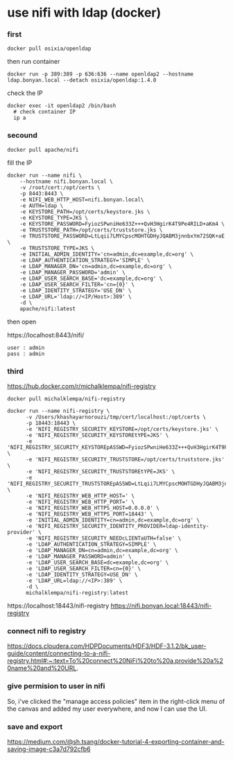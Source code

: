 # use nifi with ldap (docker)

### first

```
docker pull osixia/openldap
```
then run container
```
docker run -p 389:389 -p 636:636 --name openldap2 --hostname ldap.bonyan.local --detach osixia/openldap:1.4.0
```
check the IP
```
docker exec -it openldap2 /bin/bash
  # check container IP
  ip a
```
### secound 
```
docker pull apache/nifi
```
fill the IP 
```
docker run --name nifi \
    --hostname nifi.bonyan.local \
    -v /root/cert:/opt/certs \
    -p 8443:8443 \
    -e NIFI_WEB_HTTP_HOST=nifi.bonyan.local\
    -e AUTH=ldap \
    -e KEYSTORE_PATH=/opt/certs/keystore.jks \
    -e KEYSTORE_TYPE=JKS \
    -e KEYSTORE_PASSWORD=FyiozSPwniHe633Z+++QvH3HgirK4T9Pe4RILD+aKm4 \
    -e TRUSTSTORE_PATH=/opt/certs/truststore.jks \
    -e TRUSTSTORE_PASSWORD=LtLqii7LMYCpscMOHTGDHyJQABM3jnnbxYm72SQK+aE \
    -e TRUSTSTORE_TYPE=JKS \
    -e INITIAL_ADMIN_IDENTITY='cn=admin,dc=example,dc=org' \
    -e LDAP_AUTHENTICATION_STRATEGY='SIMPLE' \
    -e LDAP_MANAGER_DN='cn=admin,dc=example,dc=org' \
    -e LDAP_MANAGER_PASSWORD='admin' \
    -e LDAP_USER_SEARCH_BASE='dc=example,dc=org' \
    -e LDAP_USER_SEARCH_FILTER='cn={0}' \
    -e LDAP_IDENTITY_STRATEGY='USE_DN' \
    -e LDAP_URL='ldap://<IP/Host>:389' \
    -d \
    apache/nifi:latest 
```

then open 

https://localhost:8443/nifi/

```
user : admin
pass : admin
```
### third

https://hub.docker.com/r/michalklempa/nifi-registry

```
docker pull michalklempa/nifi-registry
```

```
docker run --name nifi-registry \
      -v /Users/khashayarnorouzi/tmp/cert/localhost:/opt/certs \
      -p 18443:18443 \
      -e 'NIFI_REGISTRY_SECURITY_KEYSTORE=/opt/certs/keystore.jks' \
      -e 'NIFI_REGISTRY_SECURITY_KEYSTOREtYPE=JKS' \
      -e 'NIFI_REGISTRY_SECURITY_KEYSTOREpASSWD=FyiozSPwniHe633Z+++QvH3HgirK4T9Pe4RILD+aKm4' \
      -e 'NIFI_REGISTRY_SECURITY_TRUSTSTORE=/opt/certs/truststore.jks' \
      -e 'NIFI_REGISTRY_SECURITY_TRUSTSTOREtYPE=JKS' \
      -e 'NIFI_REGISTRY_SECURITY_TRUSTSTOREpASSWD=LtLqii7LMYCpscMOHTGDHyJQABM3jnnbxYm72SQK+aE' \
      -e 'NIFI_REGISTRY_WEB_HTTP_HOST=' \
      -e 'NIFI_REGISTRY_WEB_HTTP_PORT=' \
      -e 'NIFI_REGISTRY_WEB_HTTPS_HOST=0.0.0.0' \
      -e 'NIFI_REGISTRY_WEB_HTTPS_PORT=18443' \
      -e 'INITIAL_ADMIN_IDENTITY=cn=admin,dc=example,dc=org' \
      -e 'NIFI_REGISTRY_SECURITY_IDENTITY_PROVIDER=ldap-identity-provider' \
      -e 'NIFI_REGISTRY_SECURITY_NEEDcLIENTaUTH=false' \
      -e 'LDAP_AUTHENTICATION_STRATEGY=SIMPLE' \
      -e 'LDAP_MANAGER_DN=cn=admin,dc=example,dc=org' \
      -e 'LDAP_MANAGER_PASSWORD=admin' \
      -e 'LDAP_USER_SEARCH_BASE=dc=example,dc=org' \
      -e 'LDAP_USER_SEARCH_FILTER=cn={0}' \
      -e 'LDAP_IDENTITY_STRATEGY=USE_DN' \
      -e 'LDAP_URL=ldap://<IP>:389' \
      -d \
      michalklempa/nifi-registry:latest
```

https://localhost:18443/nifi-registry
https://nifi.bonyan.local:18443/nifi-registry

### connect nifi to registry

https://docs.cloudera.com/HDPDocuments/HDF3/HDF-3.1.2/bk_user-guide/content/connecting-to-a-nifi-registry.html#:~:text=To%20connect%20NiFi%20to%20a,provide%20a%20name%20and%20URL.


### give permision to user in nifi

So, i've clicked the "manage access policies" item in the right-click menu of the canvas and added my user everywhere, and now I can use the UI.

### save and export

https://medium.com/@sh.tsang/docker-tutorial-4-exporting-container-and-saving-image-c3a7d792cfb6
